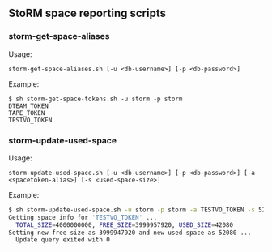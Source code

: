 
## StoRM space reporting scripts

### storm-get-space-aliases

Usage:

```
storm-get-space-aliases.sh [-u <db-username>] [-p <db-password>]
```

Example:

```
$ sh storm-get-space-tokens.sh -u storm -p storm
DTEAM_TOKEN
TAPE_TOKEN
TESTVO_TOKEN
```

### storm-update-used-space

Usage:

```
storm-update-used-space.sh [-u <db-username>] [-p <db-password>] [-a <spacetoken-alias>] [-s <used-space-size>]
```

Example:

```bash
$ sh storm-update-used-space.sh -u storm -p storm -a TESTVO_TOKEN -s 52080
Getting space info for 'TESTVO_TOKEN' ...
  TOTAL_SIZE=4000000000, FREE_SIZE=3999957920, USED_SIZE=42080
Setting new free size as 3999947920 and new used space as 52080 ...
  Update query exited with 0
```
